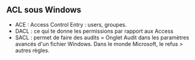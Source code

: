 ## ACL sous Windows
* ACE : Access Control Entry : users, groupes.
* DACL : ce qui te donne les permissions par rapport aux Access
* SACL : permet de faire des audits = Onglet Audit dans les paramètres avancés d'un fichier Windows.
Dans le monde Microsoft, le refus > autres règles.
